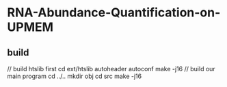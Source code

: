 # RNA-Abundance-Quantification-on-UPMEM

## build
// build htslib first
cd ext/htslib
autoheader
autoconf
make -j16
// build our main program
cd ../..
mkdir obj
cd src 
make -j16



